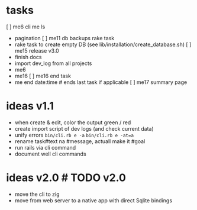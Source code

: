 # tasks
[ ] me6 cli me ls
  - pagination
[ ] me11 db backups rake task
  - rake task to create empty DB (see lib/installation/create_database.sh)
[ ] me15 release v3.0
  - finish docs
  - import dev_log from all projects
  - me6
  - me16
[ ] me16 end task
  - me end date:time # ends last task if applicable
[ ] me17 summary page

# ideas v1.1
- when create & edit, color the output green / red
- create import script of dev logs (and check current data)
- unify errors `bin/cli.rb e -a` `bin/cli.rb e -at=a`
- rename task#text na #message, actuall make it #goal
- run rails via cli command
- document well cli commands

# ideas v2.0 # TODO v2.0
- move the cli to zig
- move from web server to a native app with direct Sqlite bindings

